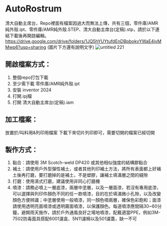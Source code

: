 # AutoRostrum
清大自動主席台，Repo裡面有檔案因過大而無法上傳，共有三個，零件庫/AMR純外殼.ipt、零件庫/AMR純外殼.STEP、清大自動主席台(定稿).stp，請於以下連結下載後再開啟編輯。
https://drive.google.com/drive/folders/1JQ5hYUYtufdEnDBpbokvYWaE4jvMMwp6?usp=sharing (圖片下方還有說明文字)
![untitled 221](https://github.com/DIT-ROBOTICS/AutoRostrum/assets/75752327/997e382b-bd03-4213-9d6d-c44f4911272f)

開啟檔案方式：
---
  1. 整個repo打包下載
  2. 至少需下載 零件庫/AMR純外殼.ipt
  3. 安裝 inventor 2024
  4. 打開.ipj檔
  5. 打開 清大自動主席台(定稿).iam

加工檔案：
---
放置於/叫料用&列印用檔案
下載下來切片列印即可，需要切開的檔案已經切開

製作方式：
---
1. 黏合：請使用 3M Scotch-weld DP420 或其他相似強度的結構膠黏合
2. 補土：請使用戶外型彈性補土，或者其他列印補土方法，將所有表面都上好補土後再打磨，要打磨掉的是補土，不是塑膠，讓補土填滿層之間的縫隙
3. 打磨：使用濕式打磨，建議使用非同心打磨機
4. 噴漆：請務必噴上一層底漆，兩層中塗層，以及一層面漆，若沒有專用底漆，可以選擇與列印件顏色不同的任一款噴漆，目的在於填滿微小孔隙，以及改變顏色方便辨識；中塗層使用一般噴漆，同一顏色噴兩層，確保色彩飽和；面漆請使用透明亮面噴漆或透明霧面噴漆，以保護顏色。每道噴漆應間隔30~60分鐘，避開雨天施作，請於戶外通風良好之場地噴漆，配戴適當PPE，例如3M-7502防毒面具搭配6001濾盒、5N11濾棉以及501濾蓋，缺一不可
